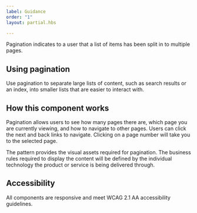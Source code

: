 ```yaml
---
label: Guidance
order: "1"
layout: partial.hbs

---
```

Pagination indicates to a user that a list of items has been split in to multiple pages.

## Using pagination

Use pagination to separate large lists of content, such as search results or an index, into smaller lists that are easier to interact with.

## How this component works

Pagination allows users to see how many pages there are, which page you are currently viewing, and how to navigate to other pages. Users can click the next and back links to navigate. Clicking on a page number will take you to the selected page.

The pattern provides the visual assets required for pagination. The business rules required to display the content will be defined by the individual technology the product or service is being delivered through.

## Accessibility

All components are responsive and meet WCAG 2.1 AA accessibility guidelines.